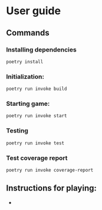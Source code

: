 # User guide
## Commands
### Installing dependencies
`poetry install`
### Initialization:
`poetry run invoke build`
### Starting game:
`poetry run invoke start`
### Testing
`poetry run invoke test`
### Test coverage report
`poetry run invoke coverage-report`
## Instructions for playing:
-

